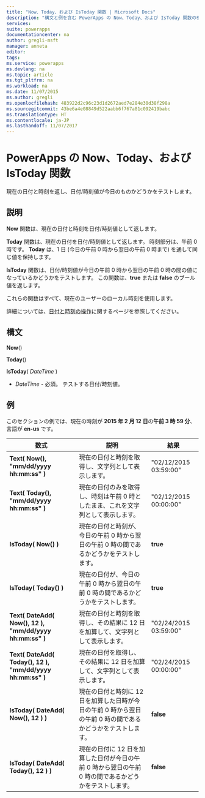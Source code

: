 ```yaml
---
title: "Now、Today、および IsToday 関数 | Microsoft Docs"
description: "構文と例を含む PowerApps の Now、Today、および IsToday 関数の参照情報"
services: 
suite: powerapps
documentationcenter: na
author: gregli-msft
manager: anneta
editor: 
tags: 
ms.service: powerapps
ms.devlang: na
ms.topic: article
ms.tgt_pltfrm: na
ms.workload: na
ms.date: 11/07/2015
ms.author: gregli
ms.openlocfilehash: 483922d2c96c23d1d2672aed7e284e30d38f298a
ms.sourcegitcommit: 43be6a4e08849d522aabb6f767a81c092419babc
ms.translationtype: HT
ms.contentlocale: ja-JP
ms.lasthandoff: 11/07/2017
---
```

# <a name="now-today-and-istoday-functions-in-powerapps"></a>PowerApps の Now、Today、および IsToday 関数
現在の日付と時刻を返し、日付/時刻値が今日のものかどうかをテストします。

## <a name="description"></a>説明
**Now** 関数は、現在の日付と時刻を日付/時刻値として返します。

**Today** 関数は、現在の日付を日付/時刻値として返します。 時刻部分は、午前 0 時です。 **Today** は、1 日 (今日の午前 0 時から翌日の午前 0 時まで) を通して同じ値を保持します。

**IsToday** 関数は、日付/時刻値が今日の午前 0 時から翌日の午前 0 時の間の値になっているかどうかをテストします。 この関数は、**true** または **false** のブール値を返します。

これらの関数はすべて、現在のユーザーのローカル時刻を使用します。

詳細については、[日付と時刻の操作](../show-text-dates-times.md)に関するページを参照してください。

## <a name="syntax"></a>構文
**Now**()

**Today**()

**IsToday**( *DateTime* )

* *DateTime* - 必須。  テストする日付/時刻値。

## <a name="examples"></a>例
このセクションの例では、現在の時刻が **2015 年 2 月 12 日**の**午前 3 時 59 分**、言語が **en-us** です。

| 数式 | 説明 | 結果 |
| --- | --- | --- |
| **Text( Now(), "mm/dd/yyyy hh:mm:ss" )** |現在の日付と時刻を取得し、文字列として表示します。 |"02/12/2015 03:59:00" |
| **Text( Today(), "mm/dd/yyyy hh:mm:ss" )** |現在の日付のみを取得し、時刻は午前 0 時としたまま、これを文字列として表示します。 |"02/12/2015 00:00:00" |
| **IsToday( Now() )** |現在の日付と時刻が、今日の午前 0 時から翌日の午前 0 時の間であるかどうかをテストします。 |**true** |
| **IsToday( Today() )** |現在の日付が、今日の午前 0 時から翌日の午前 0 時の間であるかどうかをテストします。 |**true** |
| **Text( DateAdd( Now(), 12 ), "mm/dd/yyyy hh:mm:ss" )** |現在の日付と時刻を取得し、その結果に 12 日を加算して、文字列として表示します。 |"02/24/2015 03:59:00" |
| **Text( DateAdd( Today(), 12 ), "mm/dd/yyyy hh:mm:ss" )** |現在の日付を取得し、その結果に 12 日を加算して、文字列として表示します。 |"02/24/2015 00:00:00" |
| **IsToday( DateAdd( Now(), 12 ) )** |現在の日付と時刻に 12 日を加算した日時が今日の午前 0 時から翌日の午前 0 時の間であるかどうかをテストします。 |**false** |
| **IsToday( DateAdd( Today(), 12 ) )** |現在の日付に 12 日を加算した日付が今日の午前 0 時から翌日の午前 0 時の間であるかどうかをテストします。 |**false** |

